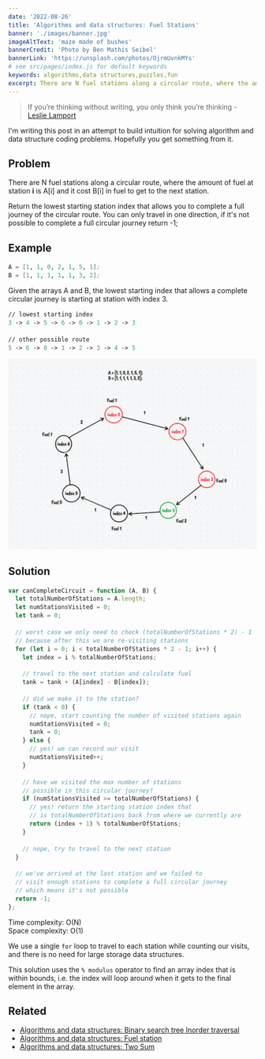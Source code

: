 ```yaml
---
date: '2022-08-26'
title: 'Algorithms and data structures: Fuel Stations'
banner: './images/banner.jpg'
imageAltText: 'maze made of bushes'
bannerCredit: 'Photo by Ben Mathis Seibel'
bannerLink: 'https://unsplash.com/photos/OjrmUvnkMYs'
# see src/pages/index.js for default keywords
keywords: algorithms,data structures,puzzles,fun
excerpt: There are N fuel stations along a circular route, where the amount of fuel at station i is A[i] and it cost B[i] in fuel to get to the next station. Where should I start my journey if I want to travel the full circular route?
---
```


>If you’re thinking without writing, you only think you’re thinking - [Leslie Lamport](https://en.wikipedia.org/wiki/Leslie_Lamport)

I'm writing this post in an attempt to build intuition for solving algorithm and data structure coding problems. Hopefully you get something from it.

## Problem

There are N fuel stations along a circular route, where the amount of fuel at station **i** is A[i] and it cost B[i] in fuel to get to the next station. 

Return the lowest starting station index that allows you to complete a full journey of the circular route. You can only travel in one direction, if it's not possible to complete a full circular journey return -1;

## Example

```meta
A = [1, 1, 0, 2, 1, 5, 1];  
B = [1, 1, 1, 1, 1, 3, 2];
```

Given the arrays A and B, the lowest starting index that allows a complete circular journey is starting at station with index 3.

```meta
// lowest starting index
3 -> 4 -> 5 -> 6 -> 0 -> 1 -> 2 -> 3

// other possible route
5 -> 6 -> 0 -> 1 -> 2 -> 3 -> 4 -> 5 
```

![solution diagram](./images/solution-diagram.png)

## Solution

```javascript
var canCompleteCircuit = function (A, B) {
  let totalNumberOfStations = A.length;
  let numStationsVisited = 0;
  let tank = 0;

  // worst case we only need to check (totalNumberOfStations * 2) - 1
  // because after this we are re-visiting stations
  for (let i = 0; i < totalNumberOfStations * 2 - 1; i++) {
    let index = i % totalNumberOfStations;

    // travel to the next station and calculate fuel
    tank = tank + (A[index] - B[index]);

    // did we make it to the station?
    if (tank < 0) {
      // nope, start counting the number of visited stations again
      numStationsVisited = 0;
      tank = 0;
    } else {
      // yes! we can record our visit
      numStationsVisited++;
    }

    // have we visited the max number of stations
    // possible in this circular journey?
    if (numStationsVisited >= totalNumberOfStations) {
      // yes! return the starting station index that
      // is totalNumberOfStations back from where we currently are
      return (index + 1) % totalNumberOfStations;
    }

    // nope, try to travel to the next station
  }

  // we've arrived at the last station and we failed to
  // visit enough stations to complete a full circular journey
  // which means it's not possible
  return -1;
};
```

Time complexity: O(N)  
Space complexity: O(1)

We use a single `for` loop to travel to each station while counting our visits, and there is no need for large storage data structures. 

This solution uses the `% modulus` operator to find an array index that is within bounds, i.e. the index will loop around when it gets to the final element in the array. 

## Related

- [Algorithms and data structures: Binary search tree Inorder traversal](/blog/algorithm-data-structures-problem-binary-search-tree-inorder-traversal)
- [Algorithms and data structures: Fuel station](/blog/algorithm-data-structures-problem-fuel-station/)
- [Algorithms and data structures: Two Sum](/blog/algorithm-data-structures-problem-two-sum)
